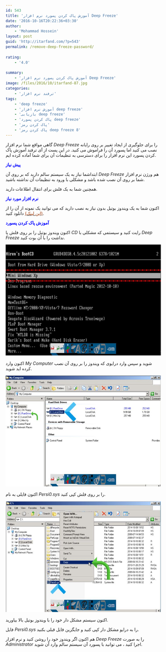 ```yaml
---
id: 543
title: 'آموزش پاک کردن پسورد نرم افزار Deep Freeze'
date: '2016-10-16T20:22:36+03:30'
author:
    - 'Mohammad Hossein'
layout: post
guid: 'http://itarfand.com/?p=543'
permalink: /remove-deep-freeze-password/

rating:
    - '4.0'

summary:
    - 'آموزش پاک کردن پسورد نرم افزار Deep Freeze'
image: /files/2016/10/itarfand-87.jpg
categories:
    - 'ترفند نرم افزار'
tags:
    - 'deep freeze'
    - 'آموزش نرم افزار deep freeze'
    - 'بازیابی deep freeze'
    - 'پاک کردن پسورد deep freeze'
    - 'پاک کردن رمز'
    - 'پاک کردن رمز deep freeze 8'
---
```


گاهی مواقع شما نرم افزار *Deep Freeze* را برای جلوگیری از ایجاد تغییر بر روی رایانه نصب می کنید اما پسورد آن را فراموش می کنید. در این پست از آی ترفند آموزش پاک کردن پسورد این نرم افزار را برای دسترسی به تنظیمات آن برای شما آماده کرده ایم.

<span style="color: #0000ff;">**پیش نیاز**</span>

ابتداشما نیاز به یک سیستم سالم دارید که بر روی آن *Deep Freeze* هم ورژن نرم افزار شما بر روی آن نصب شده باشد و مشکلی با ورود به تنظیمات آن نداشته باشید.

همچنین شما به یک فلش برای انتقال اطلاعات دارید.

<span style="color: #0000ff;">**نرم افزار مورد نیاز**</span>

اکنون شما به یک ویندوز بوتیل بدون نیاز به نصب دارید که می توانید یک نمونه از آن را از [<span style="color: #993300;">(این لینک)</span>](http://soft98.ir/software/1197-hirens_bootcd.html) دانلود کنید.

<span style="color: #0000ff;">**آموزش پاک کردن پسورد**</span>

اکنون ویندوز بوتیل را بر روی فلش یا *CD* رایت کنید و سیستمی که مشکلی با *Deep Freeze* نداشت را با آن بوت کنید.

![mhkarami97](/files/2016/10/itarfand-88.jpg)

اکنون وارد *My Computer* شوید و سپس وارد درایوی که ویندوز را بر روی آن نصب کرده اید شوید.

![itarfand-89](/files/2016/10/itarfand-89.jpg)

اکنون فایلی به نام *Persi0.sys* را بر روی فلش کپی کنید.

![itarfand-90](/files/2016/10/itarfand-90.jpg)

اکنون سیستم مشکل دار خود را با ویندوز بوتیل بالا بیاورید.

فایل *Persi0.sys* را به درایو مشکل دار کپی کنید و جایگزین فایل قبلی بکنید.

هم اکنون اگر ویندوز خود را روشن کنید و نرم افزار *Deep Freeze* را به صورت *Administrator* اجرا کنید ، می توانید با پسورد آن سیستم سالم وارد آن شوید.